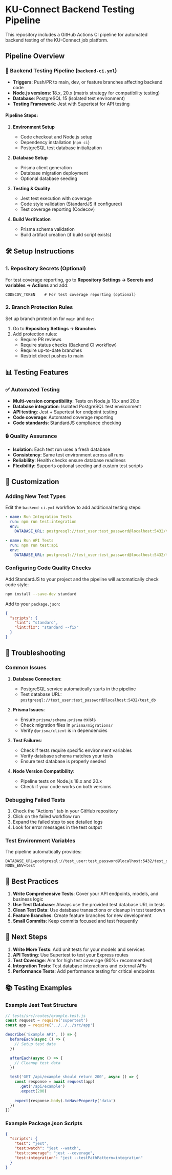 # KU-Connect Backend Testing Pipeline

This repository includes a GitHub Actions CI pipeline for automated backend testing of the KU-Connect job platform.

## Pipeline Overview

### 🔄 Backend Testing Pipeline (`backend-ci.yml`)

- **Triggers**: Push/PR to main, dev, or feature branches affecting backend code
- **Node.js versions**: 18.x, 20.x (matrix strategy for compatibility testing)
- **Database**: PostgreSQL 15 (isolated test environment)
- **Testing Framework**: Jest with Supertest for API testing

#### Pipeline Steps:
1. **Environment Setup**
   - Code checkout and Node.js setup
   - Dependency installation (`npm ci`)
   - PostgreSQL test database initialization

2. **Database Setup**
   - Prisma client generation
   - Database migration deployment
   - Optional database seeding

3. **Testing & Quality**
   - Jest test execution with coverage
   - Code style validation (StandardJS if configured)
   - Test coverage reporting (Codecov)

4. **Build Verification**
   - Prisma schema validation
   - Build artifact creation (if build script exists)

## 🛠️ Setup Instructions

### 1. Repository Secrets (Optional)

For test coverage reporting, go to **Repository Settings → Secrets and variables → Actions** and add:

```
CODECOV_TOKEN    # For test coverage reporting (optional)
```

### 2. Branch Protection Rules

Set up branch protection for `main` and `dev`:
1. Go to **Repository Settings → Branches**
2. Add protection rules:
   - Require PR reviews
   - Require status checks (Backend CI workflow)
   - Require up-to-date branches
   - Restrict direct pushes to main

## 📊 Testing Features

### ✅ Automated Testing
- **Multi-version compatibility**: Tests on Node.js 18.x and 20.x
- **Database integration**: Isolated PostgreSQL test environment
- **API testing**: Jest + Supertest for endpoint testing
- **Code coverage**: Automated coverage reporting
- **Code standards**: StandardJS compliance checking

### 🔒 Quality Assurance
- **Isolation**: Each test run uses a fresh database
- **Consistency**: Same test environment across all runs
- **Reliability**: Health checks ensure database readiness
- **Flexibility**: Supports optional seeding and custom test scripts

## 🔧 Customization

### Adding New Test Types

Edit the `backend-ci.yml` workflow to add additional testing steps:

```yaml
- name: Run Integration Tests
  run: npm run test:integration
  env:
    DATABASE_URL: postgresql://test_user:test_password@localhost:5432/test_db

- name: Run API Tests
  run: npm run test:api
  env:
    DATABASE_URL: postgresql://test_user:test_password@localhost:5432/test_db
```

### Configuring Code Quality Checks

Add StandardJS to your project and the pipeline will automatically check code style:

```bash
npm install --save-dev standard
```

Add to your `package.json`:
```json
{
  "scripts": {
    "lint": "standard",
    "lint:fix": "standard --fix"
  }
}
```

## 🚨 Troubleshooting

### Common Issues

1. **Database Connection**: 
   - PostgreSQL service automatically starts in the pipeline
   - Test database URL: `postgresql://test_user:test_password@localhost:5432/test_db`

2. **Prisma Issues**:
   - Ensure `prisma/schema.prisma` exists
   - Check migration files in `prisma/migrations/`
   - Verify `@prisma/client` is in dependencies

3. **Test Failures**:
   - Check if tests require specific environment variables
   - Verify database schema matches your tests
   - Ensure test database is properly seeded

4. **Node Version Compatibility**:
   - Pipeline tests on Node.js 18.x and 20.x
   - Check if your code works on both versions

### Debugging Failed Tests

1. Check the "Actions" tab in your GitHub repository
2. Click on the failed workflow run
3. Expand the failed step to see detailed logs
4. Look for error messages in the test output

### Test Environment Variables

The pipeline automatically provides:
```
DATABASE_URL=postgresql://test_user:test_password@localhost:5432/test_db
NODE_ENV=test
```

## 📝 Best Practices

1. **Write Comprehensive Tests**: Cover your API endpoints, models, and business logic
2. **Use Test Database**: Always use the provided test database URL in tests
3. **Clean Test Data**: Use database transactions or cleanup in test teardown
4. **Feature Branches**: Create feature branches for new development
5. **Small Commits**: Keep commits focused and test frequently

## 🎯 Next Steps

1. **Write More Tests**: Add unit tests for your models and services
2. **API Testing**: Use Supertest to test your Express routes
3. **Test Coverage**: Aim for high test coverage (80%+ recommended)
4. **Integration Tests**: Test database interactions and external APIs
5. **Performance Tests**: Add performance testing for critical endpoints

## 📚 Testing Examples

### Example Jest Test Structure
```javascript
// tests/src/routes/example.test.js
const request = require('supertest')
const app = require('../../../src/app')

describe('Example API', () => {
  beforeEach(async () => {
    // Setup test data
  })

  afterEach(async () => {
    // Cleanup test data
  })

  test('GET /api/example should return 200', async () => {
    const response = await request(app)
      .get('/api/example')
      .expect(200)
    
    expect(response.body).toHaveProperty('data')
  })
})
```

### Example Package.json Scripts
```json
{
  "scripts": {
    "test": "jest",
    "test:watch": "jest --watch",
    "test:coverage": "jest --coverage",
    "test:integration": "jest --testPathPattern=integration"
  }
}
```